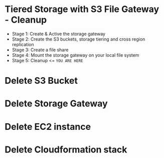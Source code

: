 # Tiered Storage with S3 File Gateway - Cleanup

- Stage 1: Create & Active the storage gateway 
- Stage 2: Create the S3 buckets, storage tiering and cross region replication 
- Stage 3: Create a file share
- Stage 4: Mount the storage gateway on your local file system
- Stage 5: Cleanup <= `YOU ARE HERE`

# Delete S3 Bucket



# Delete Storage Gateway

# Delete EC2 instance

# Delete Cloudformation stack